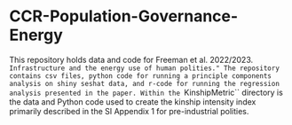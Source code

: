 # CCR-Population-Governance-Energy
This repository holds data and code for Freeman et al. 2022/2023. ``Infrastructure and the energy use of human polities." The repository contains csv files, python code for running a principle components analysis on shiny seshat data, and r-code for running the regression analysis presented in the paper.
Within the ``KinshipMetric`` directory is the data and Python code used to create the kinship intensity index primarily described in the SI Appendix 1 for pre-industrial polities.
